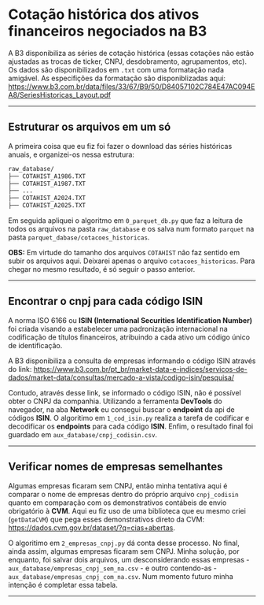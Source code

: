 # Cotação histórica dos ativos financeiros negociados na B3

A B3 disponibiliza as séries de cotação histórica (essas cotações não estão ajustadas as trocas de ticker, CNPJ, desdobramento, agrupamentos, etc). Os dados são disponibilizados em `.txt` com uma formatação nada amigável. As especifições da formatação são disponiblizadas aqui: https://www.b3.com.br/data/files/33/67/B9/50/D84057102C784E47AC094EA8/SeriesHistoricas_Layout.pdf

---

## Estruturar os arquivos em um só

A primeira coisa que eu fiz foi fazer o download das séries históricas anuais, e organizei-os nessa estrutura:

```bash
raw_database/
├── COTAHIST_A1986.TXT
├── COTAHIST_A1987.TXT
├── ...
├── COTAHIST_A2024.TXT
├── COTAHIST_A2025.TXT
```

Em seguida apliquei o algoritmo em `0_parquet_db.py` que faz a leitura de todos os arquivos na pasta `raw_database` e os salva num formato `parquet` na pasta `parquet_dabase/cotacoes_historicas`.

**OBS:** Em virtude do tamanho dos arquivos `COTAHIST` não faz sentido em subir os arquivos aqui. Deixarei apenas o arquivo `cotacoes_historicas`. Para chegar no mesmo resultado, é só seguir o passo anterior.

---

## Encontrar o cnpj para cada código ISIN

A norma ISO 6166 ou **ISIN (International Securities Identification Number)** foi criada visando a estabelecer uma padronização internacional na codificação de títulos financeiros, atribuindo a cada ativo um código único de identificação.

A B3 disponibiliza a consulta de empresas informando o código ISIN através do link: https://www.b3.com.br/pt_br/market-data-e-indices/servicos-de-dados/market-data/consultas/mercado-a-vista/codigo-isin/pesquisa/

Contudo, através desse link, se informado o código ISIN, não é possível obter o CNPJ da companhia. Utilizando a ferramenta **DevTools** do navegador, na aba **Network** eu consegui buscar o **endpoint** da api de códigos **ISIN**. O algoritimo em `1_cod_isin.py` realiza a tarefa de codificar e decodificar os **endpoints** para cada código **ISIN**. Enfim, o resultado final foi guardado em `aux_database/cnpj_codisin.csv`.

---

## Verificar nomes de empresas semelhantes

Algumas empresas ficaram sem CNPJ, então minha tentativa aqui é comparar o nome de empresas dentro do próprio arquivo `cnpj_codisin` quanto em comparação com os demonstrativos contábeis de envio obrigatório à **CVM**. Aqui eu fiz uso de uma biblioteca que eu mesmo criei (`getDataCVM`) que pega esses demonstrativos direto da CVM: https://dados.cvm.gov.br/dataset/?q=cias+abertas.

O algoritimo em `2_empresas_cnpj.py` dá conta desse processo. No final, ainda assim, algumas empresas ficaram sem CNPJ. Minha solução, por enquanto, foi salvar dois arquivos, um desconsiderando essas empresas - `aux_database/empresas_cnpj_sem_na.csv` - e outro contendo-as - `aux_database/empresas_cnpj_com_na.csv`. Num momento futuro minha intenção é completar essa tabela.

---
